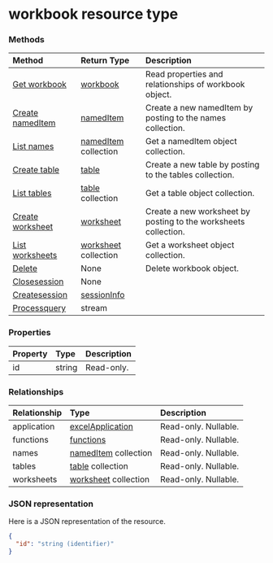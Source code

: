 # workbook resource type




### Methods

| Method		   | Return Type	|Description|
|:---------------|:--------|:----------|
|[Get workbook](../api/workbook_get.md) | [workbook](workbook.md) |Read properties and relationships of workbook object.|
|[Create namedItem](../api/workbook_post_names.md) |[namedItem](nameditem.md)| Create a new namedItem by posting to the names collection.|
|[List names](../api/workbook_list_names.md) |[namedItem](nameditem.md) collection| Get a namedItem object collection.|
|[Create table](../api/workbook_post_tables.md) |[table](table.md)| Create a new table by posting to the tables collection.|
|[List tables](../api/workbook_list_tables.md) |[table](table.md) collection| Get a table object collection.|
|[Create worksheet](../api/workbook_post_worksheets.md) |[worksheet](worksheet.md)| Create a new worksheet by posting to the worksheets collection.|
|[List worksheets](../api/workbook_list_worksheets.md) |[worksheet](worksheet.md) collection| Get a worksheet object collection.|
|[Delete](../api/workbook_delete.md) | None |Delete workbook object. |
|[Closesession](../api/workbook_closesession.md)|None||
|[Createsession](../api/workbook_createsession.md)|[sessionInfo](sessioninfo.md)||
|[Processquery](../api/workbook_processquery.md)|stream||

### Properties
| Property	   | Type	|Description|
|:---------------|:--------|:----------|
|id|string| Read-only.|

### Relationships
| Relationship | Type	|Description|
|:---------------|:--------|:----------|
|application|[excelApplication](excelapplication.md)| Read-only. Nullable.|
|functions|[functions](functions.md)| Read-only. Nullable.|
|names|[namedItem](nameditem.md) collection| Read-only. Nullable.|
|tables|[table](table.md) collection| Read-only. Nullable.|
|worksheets|[worksheet](worksheet.md) collection| Read-only. Nullable.|

### JSON representation

Here is a JSON representation of the resource.

<!-- {
  "blockType": "resource",
  "optionalProperties": [

  ],
  "@odata.type": "microsoft.graph.workbook"
}-->

```json
{
  "id": "string (identifier)"
}

```

<!-- uuid: 8fcb5dbc-d5aa-4681-8e31-b001d5168d79
2015-10-25 14:57:30 UTC -->
<!-- {
  "type": "#page.annotation",
  "description": "workbook resource",
  "keywords": "",
  "section": "documentation",
  "tocPath": ""
}-->